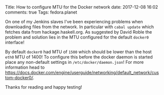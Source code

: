 Title: How to configure MTU for the Docker network
date: 2017-12-08 16:02
comments: true
Tags: fedora.planet

On one of my Jenkins slaves I've been experiencing problems when downloading
files from the network. In particular with `cabal update` which fetches data
from hackage.haskell.org. As suggested by David Roble the problem and solution
lies in the MTU configured for the default `docker0` interface!

By default `docker0` had MTU of `1500` which should be lower than the
host `eth0` MTU of 1400! To configure this before the docker daemon is started
place any non-default settings in `/etc/docker/daemon.json`! For more information
head to
<https://docs.docker.com/engine/userguide/networking/default_network/custom-docker0/>.


Thanks for reading and happy testing!
